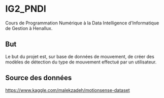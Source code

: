 # IG2_PNDI

Cours de Programmation Numérique à la Data Intelligence d'Informatique de Gestion à Henallux.

## But
Le but du projet est, sur base de données de mouvement, de créer des modèles de détection du type de mouvement effectué par un utilisateur.

## Source des données 

https://www.kaggle.com/malekzadeh/motionsense-dataset

